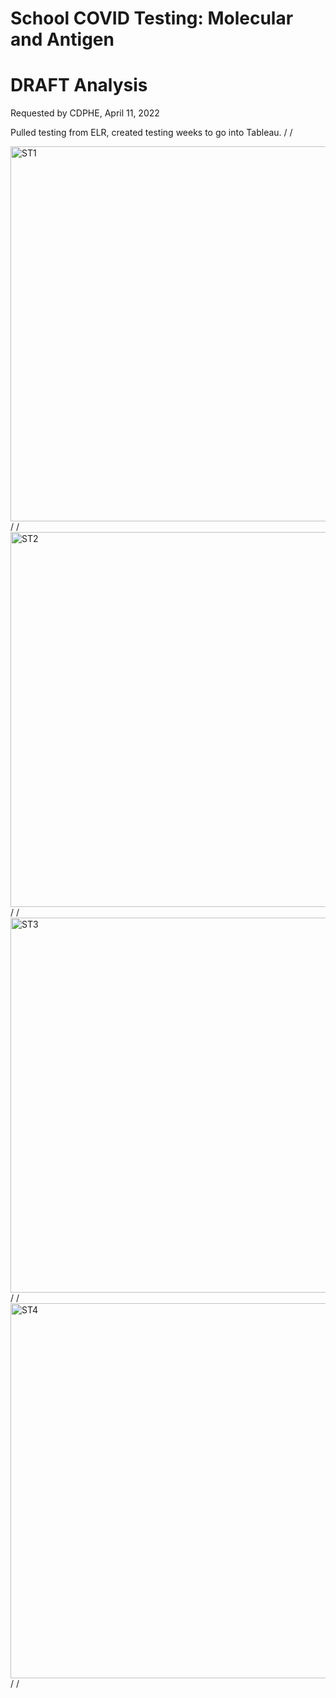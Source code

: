 # School COVID Testing: Molecular and Antigen
# DRAFT Analysis

Requested by CDPHE, April 11, 2022

Pulled testing from ELR, created testing weeks to go into Tableau.
/
/

<img src="https://github.com/mapike907/Images/blob/main/School%20Test%201.PNG" alt="ST1" width="600"/> 
/
/
<img src="https://github.com/mapike907/Images/blob/main/School%20Test%202.PNG" alt="ST2" width="600"/>
/
/
<img src="https://github.com/mapike907/Images/blob/main/School%20Test%203.PNG" alt="ST3" width="600"/> 
/
/
<img src="https://github.com/mapike907/Images/blob/main/School%20Test%204.PNG" alt="ST4" width="600"/> 
/
/


